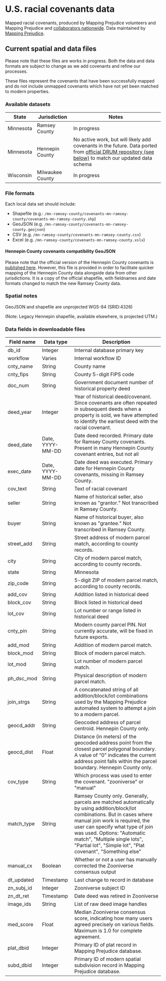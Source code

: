 # U.S. racial covenants data

Mapped racial covenants, produced by Mapping Prejudice volunteers and Mapping Prejudice and [collaborators nationwide](https://www.nationalcovenantsresearchcoalition.com/). Data maintained by [Mapping Prejudice](https://mappingprejudice.umn.edu/).

## Current spatial and data files

Please note that these files are works in progress. Both the data and data formats are subject to change as we add covenants and refine our processes.

These files represent the covenants that have been successfully mapped and do not include unmapped covenants which have not yet been matched to modern properties.

### Available datasets
| State | Jurisdiction | Notes |
| ------------- | ------------- | ------------- |
| Minnesota | Ramsey County | In progress |
| Minnesota | Hennepin County | No active work, but will likely add covenants in the future. Data ported from [official DRUM repository (see below)](https://conservancy.umn.edu/handle/11299/217209) to match our updated data schema |
| Wisconsin | Milwaukee County | In progress |

### File formats
Each local data set should include:
 - Shapefile (e.g.: `/mn-ramsey-county/covenants-mn-ramsey-county/covenants-mn-ramsey-county.shp`)
 - GeoJSON (e.g. `/mn-ramsey-county/covenants-mn-ramsey-county.geojson`)
 - CSV (e.g. `/mn-ramsey-county/covenants-mn-ramsey-county.csv`)
 - Excel (e.g. `/mn-ramsey-county/covenants-mn-ramsey-county.xslx`)

#### Hennepin County covenants compatibility GeoJSON
Please note that the official version of the Hennepin County covenants is [published here](https://conservancy.umn.edu/handle/11299/217209). However, this file is provided in order to facilitate quicker mapping of the Hennepin County data alongside data from other jurisdictions. It is a copy of the official shapefile, with fieldnames and date formats changed to match the new Ramsey County data.

### Spatial notes
GeoJSON and shapefile are unprojected WGS-84 (SRID:4326)

(Note: Legacy Hennepin shapefile, available elsewhere, is projected UTM.)

### Data fields in downloadable files

| Field name  | Data type | Description |
| ------------- | ------------- | ------------- |
db_id  |  Integer  |  Internal database primary key  |
workflow  |  Varies  |  Internal workflow ID  |
cnty_name  |  String  |  County name  |
cnty_fips  |  String  |  County 5-digit FIPS code  |
doc_num  |  String  |  Government document number of historical property deed  |
deed_year  |  Integer  |  Year of historical deed/covenant. Since covenants are often repeated in subsequent deeds when a property is sold, we have attempted to identify the earliest deed with the racial covenant.  |
deed_date  |  Date, YYYY-MM-DD  |  Date deed recorded. Primary date for Ramsey County covenants. Present in many Hennepin County covenant entries, but not all  |
exec_date  |  Date, YYYY-MM-DD  |  Date deed was executed. Primary date for Hennepin County covenants, missing in Ramsey County.  |
cov_text  |  String  |  Text of racial covenant  |
seller  |  String  |  Name of historical seller, also known as "grantor." Not transcribed in Ramsey County.  |
buyer  |  String  |  Name of historical buyer, also known as "grantee." Not transcribed in Ramsey County.  |
street_add  |  String  |  Street address of modern parcel match, according to county records.  |
city  |  String  |  City of modern parcel match, according to county records.  |
state  |  String  |  Minnesota  |
zip_code  |  String  |  5-digit ZIP of modern parcel match, according to county records.  |
add_cov  |  String  |  Addition listed in historical deed  |
block_cov  |  String  |  Block listed in historical deed  |
lot_cov  |  String  |  Lot number or range listed in historical deed  |
cnty_pin  |  String  |  Modern county parcel PIN. Not currently accurate, will be fixed in future exports.  |
add_mod  |  String  |  Addition of modern parcel match.  |
block_mod  |  String  |  Block of modern parcel match.  |
lot_mod  |  String  |  Lot number of modern parcel match.  |
ph_dsc_mod  |  String  |  Physical description of modern parcel match.  |
join_strgs  |  String  |  A concatenated string of all addition/block/lot combinations used by the Mapping Prejudice automated system to attempt a join to a modern parcel.  |
geocd_addr  |  String  |  Geocoded address of parcel centroid. Hennepin County only.  |
geocd_dist  |  Float  |  Distance (in meters) of the geocoded address point from the closest parcel polygonal boundary. A value of “0” indicates the current address point falls within the parcel boundary. Hennepin County only. |
cov_type  |  String  |  Which process was used to enter the covenant. "zooniverse" or "manual"  |
match_type  |  String  |  Ramsey County only. Generally, parcels are matched automatically by using addition/block/lot combinations. But in cases where manual join work is required, the user can specify what type of join was used. Options: "Automatic match", "Multiple single lots", "Partial lot", "Simple lot", "Plat covenant", "Something else"  |
manual_cx  |  Boolean  |  Whether or not a user has manually corrected the Zooniverse consensus output  |
dt_updated  |  Timestamp  |  Last change to record in database  |
zn_subj_id  |  Integer  |  Zooniverse subject ID  |
zn_dt_ret  |  Timestamp  |  Date deed was retired in Zooniverse  |
image_ids  |  String  |  List of raw deed image handles  |
med_score  |  Float  |  Median Zooniverse consensus score, indicating how many users agreed precisely on various fields. Maximum is 1.0 for complete agreement.  |
plat_dbid  |  Integer  |  Primary ID of plat record in Mapping Prejudice database.  |
subd_dbid  |  Integer  |  Primary ID of modern spatial subdivision record in Mapping Prejudice database.  |
